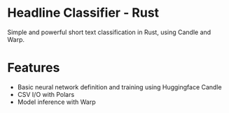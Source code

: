 # Headline Classifier - Rust

Simple and powerful short text classification in Rust, using Candle and Warp.

# Features

- Basic neural network definition and training using Huggingface Candle
- CSV I/O with Polars
- Model inference with Warp